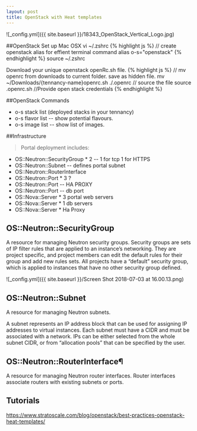 ```yaml
---
layout: post
title: OpenStack with Heat templates
---
```

![_config.yml]({{ site.baseurl }}/18343_OpenStack_Vertical_Logo.jpg)

##OpenStack Set up Mac OSX
vi ~/.zshrc
{% highlight js %}
// create openstack alias for effient terminal command
alias o-s="openstack"
{% endhighlight %}
source ~/.zshrc

Download your unique openstack openRc.sh file.
{% highlight js %}
// mv openrc from downloads to current folder. save as hidden file.
mv ~/Downloads/{tennancy-name}openrc.sh ./.openrc
// source the file
source .openrc.sh
//Provide open stack credentials
{% endhighlight %}

##OpenStack Commands
  - o-s stack list (deployed stacks in your tennancy)
  - o-s flavor list -- show potential flavours.
  - o-s image list -- show list of images.

##Infrastructure
>Portal deployment includes:
  - OS::Neutron::SecurityGroup * 2 -- 1 for tcp 1 for HTTPS
  - OS::Neutron::Subnet -- defines portal subnet
  - OS::Neutron::RouterInterface
  - OS::Neutron::Port * 3 ?
  - OS::Neutron::Port -- HA PROXY
  - OS::Neutron::Port -- db port
  - OS::Nova::Server * 3 portal web servers
  - OS::Nova::Server * 1 db servers
  - OS::Nova::Server * Ha Proxy


## OS::Neutron::SecurityGroup

A resource for managing Neutron security groups. Security groups are sets of IP filter rules that are applied to an instance’s networking. They are project specific, and project members can edit the default rules for their group and add new rules sets. All projects have a “default” security group, which is applied to instances that have no other security group defined.

![_config.yml]({{ site.baseurl }}/Screen Shot 2018-07-03 at 16.00.13.png)


## OS::Neutron::Subnet
A resource for managing Neutron subnets.

A subnet represents an IP address block that can be used for assigning IP addresses to virtual instances. Each subnet must have a CIDR and must be associated with a network. IPs can be either selected from the whole subnet CIDR, or from “allocation pools” that can be specified by the user.


## OS::Neutron::RouterInterface¶

A resource for managing Neutron router interfaces.
Router interfaces associate routers with existing subnets or ports.

## Tutorials
https://www.stratoscale.com/blog/openstack/best-practices-openstack-heat-templates/
